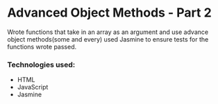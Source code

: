 # Advanced Object Methods - Part 2

Wrote functions that take in an array as an argument and use advance object methods(some and every) used Jasmine to ensure tests for the functions wrote passed.

### Technologies used:
* HTML
* JavaScript
* Jasmine  

